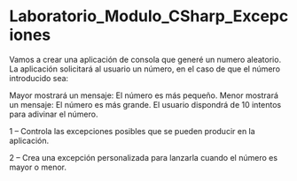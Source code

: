 # Laboratorio_Modulo_CSharp_Excepciones

Vamos a crear una aplicación de consola que generé un numero aleatorio. La aplicación solicitará al usuario un número, en el caso de que el número introducido sea:

Mayor mostrará un mensaje: El número es más pequeño.
Menor mostrará un mensaje: El número es más grande.
El usuario dispondrá de 10 intentos para adivinar el número.

1 – Controla las excepciones posibles que se pueden producir en la aplicación.

2 – Crea una excepción personalizada para lanzarla cuando el número es mayor o menor.